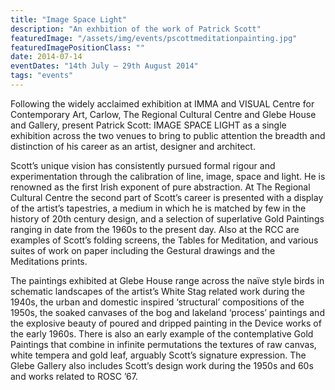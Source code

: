```yaml
---
title: "Image Space Light"
description: "An exhbition of the work of Patrick Scott"
featuredImage: "/assets/img/events/pscottmeditationpainting.jpg"
featuredImagePositionClass: ""
date: 2014-07-14
eventDates: "14th July – 29th August 2014"
tags: "events"
---
```

Following the widely acclaimed exhibition at IMMA and VISUAL Centre for Contemporary Art, Carlow, The Regional Cultural Centre and Glebe House and Gallery, present Patrick Scott: IMAGE SPACE LIGHT as a single exhibition across the two venues to bring to public attention the breadth and distinction of his career as an artist, designer and architect.

Scott’s unique vision has consistently pursued formal rigour and experimentation through the calibration of line, image, space and light. He is renowned as the first Irish exponent of pure abstraction. At The Regional Cultural Centre the second part of Scott’s career is presented with a display of the artist’s tapestries, a medium in which he is matched by few in the history of 20th century design, and a selection of superlative Gold Paintings ranging in date from the 1960s to the present day. Also at the RCC are examples of Scott’s folding screens, the Tables for Meditation, and various suites of work on paper including the Gestural drawings and the Meditations prints.

The paintings exhibited at Glebe House range across the naïve style birds in schematic landscapes of the artist’s White Stag related work during the 1940s, the urban and domestic inspired ‘structural’ compositions of the 1950s, the soaked canvases of the bog and lakeland ‘process’ paintings and the explosive beauty of poured and dripped painting in the Device works of the early 1960s. There is also an early example of the contemplative Gold Paintings that combine in infinite permutations the textures of raw canvas, white tempera and gold leaf, arguably Scott’s signature expression. The Glebe Gallery also includes Scott’s design work during the 1950s and 60s and works related to ROSC ’67.
